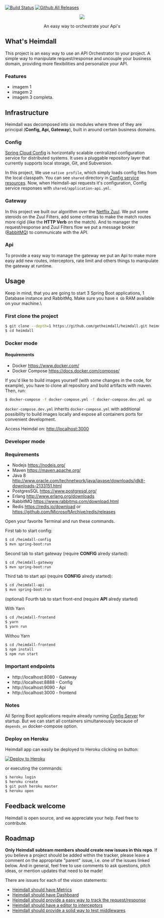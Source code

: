 [![Build Status](https://travis-ci.org/getheimdall/heimdall.svg?branch=master)](https://travis-ci.org/getheimdall/heimdall)
[![Github All Releases](https://img.shields.io/github/downloads/getheimdall/heimdall/total.svg)](https://github.com/getheimdall/heimdall)

<p align="center"> 
  <img src="https://raw.githubusercontent.com/getheimdall/heimdall/master/.github/heimdall-logo.png">
</p>
<p align="center">
  An easy way to orchestrate your Api's
</p>


## What's Heimdall

This project is an easy way to use an API Orchestrator to your project. A simple way to manipulate request/response and uncouple your business domain, providing more flexibilities and personalize your API.

### Features
- imagem 1
- imagem 2
- imagem 3 completa.

## Infrastructure
Heimdall was decomposed into six modules where three of they are principal (**Config, Api, Gateway**), built in around certain business domains.

### Config
[Spring Cloud Config](http://cloud.spring.io/spring-cloud-config/spring-cloud-config.html) is horizontally scalable centralized configuration service for distributed systems. It uses a pluggable repository layer that currently supports local storage, Git, and Subversion. 

In this project, We use `native profile`, which simply loads config files from the local classpath. You can see `shared` directory in [Config service resources](https://ourGitHub...). Now, when Heimdall-api requests it's configuration, Config service responses with `shared/application-api.yml`.

### Gateway
In this project we built our algorithm over the [Netflix Zuul](https://github.com/Netflix/zuul). We put some steroids on the Zuul Filters, add some criterias to make the match routes more rigid (like the **HTTP Verb** on the match). And to manager the request/response and Zuul Filters flow we put a message broker ([RabbitMQ](https://www.rabbitmq.com/)) to communicate with the API.

### Api
To provide a easy way to manage the gateway we put an Api to make more easy add new routes, interceptors, rate limit and others things to manipulate the gateway at runtime.

## Usage
Keep in mind, that you are going to start 3 Spring Boot applications, 1 Database instance and RabbitMq. Make sure you have `4 Gb` RAM available on your machine.\

### First clone the project

```sh 
$ git clone --depth=1 https://github.com/getheimdall/heimdall.git heimdall
$ cd heimdall
```

### Docker mode

#### Requirements
- Docker https://www.docker.com/
- Docker Compose https://docs.docker.com/compose/

If you'd like to build images yourself (with some changes in the code, for example), you have to clone all repository and build artifacts with maven. Then, run: 

```sh
$ docker-compose -f docker-compose.yml -f docker-compose.dev.yml up
```

`docker-compose.dev.yml` inherits `docker-compose.yml` with additional possibility to build images locally and expose all containers ports for convenient development.

Access Heimdal on: [http://localhost:3000](http://localhost:3000)

### Developer mode

### Requirements
- Nodejs https://nodejs.org/
- Maven https://maven.apache.org/
- Java 8 http://www.oracle.com/technetwork/java/javase/downloads/jdk8-downloads-2133151.html
- PostgresSQL https://www.postgresql.org/
- Erlang http://www.erlang.org/downloads
- RabbitMQ https://www.rabbitmq.com/download.html
- Redis https://redis.io/download or https://github.com/MicrosoftArchive/redis/releases

Open your favorite Terminal and run these commands.

First tab to start config:

```sh
$ cd /heimdall-config
$ mvn spring-boot:run
```

Second tab to start gateway (require **CONFIG** alredy started): 

```sh
$ cd /heimdall-gateway
$ mvn spring-boot:run
```

Third tab to start api (require **CONFIG** alredy started):

```sh
$ cd /heimdall-api
$ mvn spring-boot:run
```

(optional) Fourth tab to start front-end (require **API** alredy started)

With Yarn
```sh
$ cd /heimdall-frontend
$ yarn
$ yarn run
```

Withou Yarn
```sh
$ cd /heimdall-frontend
$ npm install
$ npm run start
```

### Important endpoints
- http://localhost:8080 - Gateway
- http://localhost:8888 - Config
- http://localhost:9090 - Api
- http://localhost:3000 - frontend

### Notes
All Spring Boot applications require already running [Config Server](https://github.com/sqshq/PiggyMetrics#config-service) for startup. But we can start all containers simultaneously because of `depends_on` docker-compose option.

### Deploy on Heroku

Heimdall app can easily be deployed to Heroku clicking on button: 

[![Deploy to Heroku](https://www.herokucdn.com/deploy/button.png)](https://heroku.com/deploy)

or executing the commands:

```sh
$ heroku login
$ heroku create
$ git push heroku master
$ heroku open
```

## Feedback welcome
Heimdall is open source, and we appreciate your help. Feel free to contribute.

## Roadmap

**Only Heimdall subteam members should create new issues in this repo**. If you
believe a project should be added within the tracker, please leave a comment on
the appropriate "parent" issue, i.e. one of the issues linked below. And in
general, feel free to use comments to ask questions, pitch ideas, or mention
updates that need to be made!

There are issues for each of the vision statements:

* [Heimdall should have Metrics](https://github.com/getheimdall/issue/...)
* [Heimdall should have Dashboard](https://github.com/getheimdall/issue/...)
* [Heimdall should provide a easy way to track the request/response](https://github.com/getheimdall/issue/...)
* [Heimdall should have a editor to interceptors](https://github.com/getheimdall/issue/...)
* [Heimdall should provide a solid way to test middlewares](https://github.com/getheimdall/issue/...)
